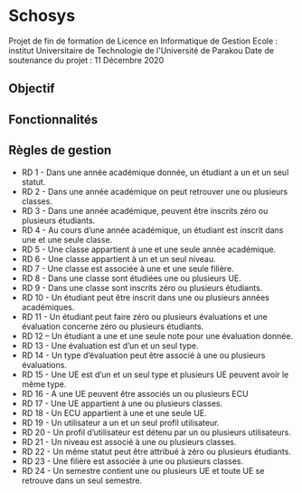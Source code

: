 # Schosys
Projet de fin de formation de Licence en Informatique de Gestion
Ecole : institut Universitaire de Technologie de l'Université de Parakou
Date de soutenance du projet : 11 Décembre 2020

## Objectif

## Fonctionnalités

## Règles de gestion

- RD 1 - Dans une année académique donnée, un étudiant a un et un seul statut.
- RD 2 - Dans une année académique on peut retrouver une ou plusieurs classes.
- RD 3 - Dans une année académique, peuvent être inscrits zéro ou plusieurs étudiants.
- RD 4 - Au cours d’une année académique, un étudiant est inscrit dans une et une seule
classe.
- RD 5 - Une classe appartient à une et une seule année académique.
- RD 6 - Une classe appartient à un et un seul niveau.
- RD 7 - Une classe est associée à une et une seule filière.
- RD 8 - Dans une classe sont étudiées une ou plusieurs UE.
- RD 9 - Dans une classe sont inscrits zéro ou plusieurs étudiants.
- RD 10 - Un étudiant peut être inscrit dans une ou plusieurs années académiques.
- RD 11 - Un étudiant peut faire zéro ou plusieurs évaluations et une évaluation concerne
zéro ou plusieurs étudiants.
- RD 12 – Un étudiant a une et une seule note pour une évaluation donnée.
- RD 13 - Une évaluation est d’un et un seul type.
- RD 14 - Un type d’évaluation peut être associé à une ou plusieurs évaluations.
- RD 15 - Une UE est d’un et un seul type et plusieurs UE peuvent avoir le même type.
- RD 16 - A une UE peuvent être associés un ou plusieurs ECU
- RD 17 - Une UE appartient à une ou plusieurs classes.
- RD 18 - Un ECU appartient à une et une seule UE.
- RD 19 - Un utilisateur a un et un seul profil utilisateur.
- RD 20 - Un profil d’utilisateur est détenu par un ou plusieurs utilisateurs.
- RD 21 - Un niveau est associé à une ou plusieurs classes.
- RD 22 - Un même statut peut être attribué à zéro ou plusieurs étudiants.
- RD 23 - Une filière est associée à une ou plusieurs classes.
- RD 24 - Un semestre contient une ou plusieurs UE et toute UE se retrouve dans un seul
semestre.

